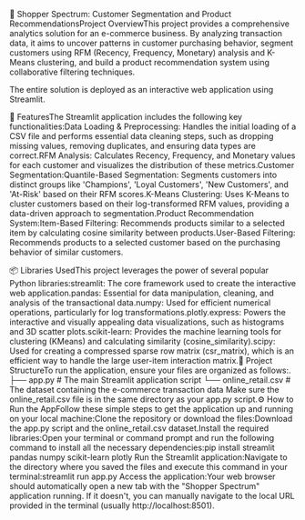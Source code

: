 🛒 Shopper Spectrum: Customer Segmentation and Product RecommendationsProject OverviewThis project provides a comprehensive analytics solution for an e-commerce business. By analyzing transaction data, it aims to uncover patterns in customer purchasing behavior, segment customers using RFM (Recency, Frequency, Monetary) analysis and K-Means clustering, and build a product recommendation system using collaborative filtering techniques. 


The entire solution is deployed as an interactive web application using Streamlit.

🚀 FeaturesThe Streamlit application includes the following key functionalities:Data Loading & Preprocessing: Handles the initial loading of a CSV file and performs essential data cleaning steps, such as dropping missing values, removing duplicates, and ensuring data types are correct.RFM Analysis: Calculates Recency, Frequency, and Monetary values for each customer and visualizes the distribution of these metrics.Customer Segmentation:Quantile-Based Segmentation: Segments customers into distinct groups like 'Champions', 'Loyal Customers', 'New Customers', and 'At-Risk' based on their RFM scores.K-Means Clustering: Uses K-Means to cluster customers based on their log-transformed RFM values, providing a data-driven approach to segmentation.Product Recommendation System:Item-Based Filtering: Recommends products similar to a selected item by calculating cosine similarity between products.User-Based Filtering: Recommends products to a selected customer based on the purchasing behavior of similar customers.

📦 Libraries UsedThis project leverages the power of several popular Python libraries:streamlit: The core framework used to create the interactive web application.pandas: Essential for data manipulation, cleaning, and analysis of the transactional data.numpy: Used for efficient numerical operations, particularly for log transformations.plotly.express: Powers the interactive and visually appealing data visualizations, such as histograms and 3D scatter plots.scikit-learn: Provides the machine learning tools for clustering (KMeans) and calculating similarity (cosine_similarity).scipy: Used for creating a compressed sparse row matrix (csr_matrix), which is an efficient way to handle the large user-item interaction matrix.📂 Project StructureTo run the application, ensure your files are organized as follows:.
├── app.py                  # The main Streamlit application script
└── online_retail.csv       # The dataset containing the e-commerce transaction data
Make sure the online_retail.csv file is in the same directory as your app.py script.⚙️ How to Run the AppFollow these simple steps to get the application up and running on your local machine:Clone the repository or download the files:Download the app.py script and the online_retail.csv dataset.Install the required libraries:Open your terminal or command prompt and run the following command to install all the necessary dependencies:pip install streamlit pandas numpy scikit-learn plotly
Run the Streamlit application:Navigate to the directory where you saved the files and execute this command in your terminal:streamlit run app.py
Access the application:Your web browser should automatically open a new tab with the "Shopper Spectrum" application running. If it doesn't, you can manually navigate to the local URL provided in the terminal (usually http://localhost:8501).